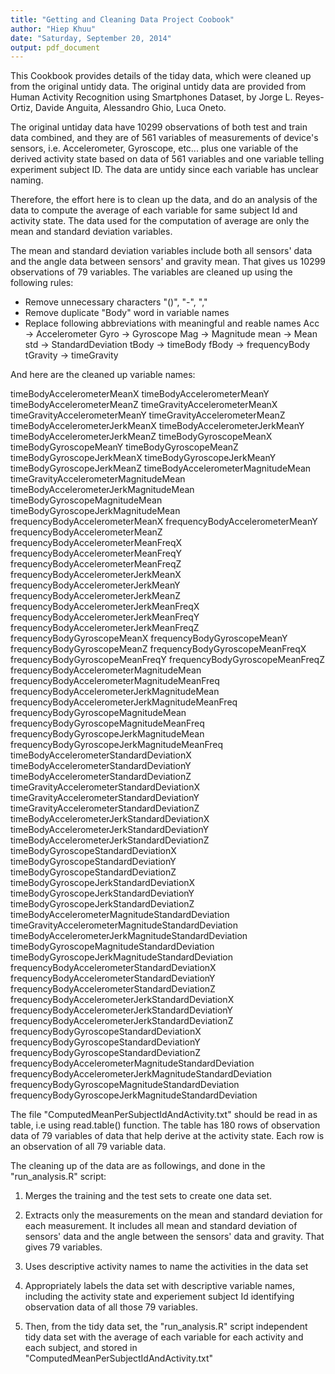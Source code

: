 ```yaml
---
title: "Getting and Cleaning Data Project Coobook"
author: "Hiep Khuu"
date: "Saturday, September 20, 2014"
output: pdf_document
---
```


This Cookbook provides details of the tiday data, which were cleaned up from the original untidy data. The original untidy data are provided from Human Activity Recognition using Smartphones Dataset, by Jorge L. Reyes-Ortiz, Davide Anguita, Alessandro Ghio, Luca Oneto.

The original untiday data have 10299 observations of both test and train data combined, and they are of 561 variables of measurements of device's sensors, i.e. Accelerometer, Gyroscope, etc... plus one variable of the derived activity state based on data of 561 variables and one variable telling experiment subject ID.
The data are untidy since each variable has unclear naming.

Therefore, the effort here is to clean up the data, and do an analysis of the data to compute the average of each variable for same subject Id and activity state. The data used for the computation of average are only the mean and standard deviation variables.

The mean and standard deviation variables include both all sensors' data and the angle data between sensors' and gravity mean. That gives us 10299 observations of 79 variables. 
The variables are cleaned up using the following rules:
  - Remove unnecessary characters "()", "-", ","
  - Remove duplicate "Body" word in variable names
  - Replace following abbreviations with meaningful and reable names
      Acc   -> Accelerometer
      Gyro  -> Gyroscope
      Mag   -> Magnitude
      mean  -> Mean
      std   -> StandardDeviation
      tBody -> timeBody
      fBody -> frequencyBody
      tGravity -> timeGravity


And here are the cleaned up variable names:

timeBodyAccelerometerMeanX 
timeBodyAccelerometerMeanY 
timeBodyAccelerometerMeanZ
timeGravityAccelerometerMeanX 
timeGravityAccelerometerMeanY
timeGravityAccelerometerMeanZ 
timeBodyAccelerometerJerkMeanX
timeBodyAccelerometerJerkMeanY 
timeBodyAccelerometerJerkMeanZ 
timeBodyGyroscopeMeanX
timeBodyGyroscopeMeanY 
timeBodyGyroscopeMeanZ 
timeBodyGyroscopeJerkMeanX
timeBodyGyroscopeJerkMeanY 
timeBodyGyroscopeJerkMeanZ
timeBodyAccelerometerMagnitudeMean 
timeGravityAccelerometerMagnitudeMean
timeBodyAccelerometerJerkMagnitudeMean 
timeBodyGyroscopeMagnitudeMean
timeBodyGyroscopeJerkMagnitudeMean 
frequencyBodyAccelerometerMeanX
frequencyBodyAccelerometerMeanY 
frequencyBodyAccelerometerMeanZ
frequencyBodyAccelerometerMeanFreqX 
frequencyBodyAccelerometerMeanFreqY
frequencyBodyAccelerometerMeanFreqZ 
frequencyBodyAccelerometerJerkMeanX
frequencyBodyAccelerometerJerkMeanY 
frequencyBodyAccelerometerJerkMeanZ
frequencyBodyAccelerometerJerkMeanFreqX 
frequencyBodyAccelerometerJerkMeanFreqY
frequencyBodyAccelerometerJerkMeanFreqZ 
frequencyBodyGyroscopeMeanX
frequencyBodyGyroscopeMeanY 
frequencyBodyGyroscopeMeanZ
frequencyBodyGyroscopeMeanFreqX 
frequencyBodyGyroscopeMeanFreqY
frequencyBodyGyroscopeMeanFreqZ 
frequencyBodyAccelerometerMagnitudeMean
frequencyBodyAccelerometerMagnitudeMeanFreq
frequencyBodyAccelerometerJerkMagnitudeMean
frequencyBodyAccelerometerJerkMagnitudeMeanFreq 
frequencyBodyGyroscopeMagnitudeMean
frequencyBodyGyroscopeMagnitudeMeanFreq 
frequencyBodyGyroscopeJerkMagnitudeMean
frequencyBodyGyroscopeJerkMagnitudeMeanFreq 
timeBodyAccelerometerStandardDeviationX
timeBodyAccelerometerStandardDeviationY 
timeBodyAccelerometerStandardDeviationZ
timeGravityAccelerometerStandardDeviationX
timeGravityAccelerometerStandardDeviationY
timeGravityAccelerometerStandardDeviationZ
timeBodyAccelerometerJerkStandardDeviationX
timeBodyAccelerometerJerkStandardDeviationY
timeBodyAccelerometerJerkStandardDeviationZ 
timeBodyGyroscopeStandardDeviationX
timeBodyGyroscopeStandardDeviationY 
timeBodyGyroscopeStandardDeviationZ
timeBodyGyroscopeJerkStandardDeviationX 
timeBodyGyroscopeJerkStandardDeviationY
timeBodyGyroscopeJerkStandardDeviationZ
timeBodyAccelerometerMagnitudeStandardDeviation
timeGravityAccelerometerMagnitudeStandardDeviation
timeBodyAccelerometerJerkMagnitudeStandardDeviation
timeBodyGyroscopeMagnitudeStandardDeviation
timeBodyGyroscopeJerkMagnitudeStandardDeviation
frequencyBodyAccelerometerStandardDeviationX
frequencyBodyAccelerometerStandardDeviationY
frequencyBodyAccelerometerStandardDeviationZ
frequencyBodyAccelerometerJerkStandardDeviationX
frequencyBodyAccelerometerJerkStandardDeviationY
frequencyBodyAccelerometerJerkStandardDeviationZ
frequencyBodyGyroscopeStandardDeviationX 
frequencyBodyGyroscopeStandardDeviationY
frequencyBodyGyroscopeStandardDeviationZ
frequencyBodyAccelerometerMagnitudeStandardDeviation
frequencyBodyAccelerometerJerkMagnitudeStandardDeviation
frequencyBodyGyroscopeMagnitudeStandardDeviation
frequencyBodyGyroscopeJerkMagnitudeStandardDeviation 


The file "ComputedMeanPerSubjectIdAndActivity.txt" should be read in as table, i.e using read.table() function. The table has 180 rows of observation data of 79 variables of data that help derive at the activity state. Each row is an observation of all 79 variable data.

The cleaning up of the data are as followings, and done in the "run_analysis.R" script:
1) Merges the training and the test sets to create one data set.

2) Extracts only the measurements on the mean and standard deviation for each measurement. It includes all mean and standard deviation of sensors' data and the angle between the sensors' data and gravity. That gives 79 variables.

3) Uses descriptive activity names to name the activities in the data set

4) Appropriately labels the data set with descriptive variable names, including the activity state and experiement subject Id identifying observation data of all those 79 variables.

5) Then, from the tidy data set, the "run_analysis.R" script independent tidy data set with the average of each variable for each activity and each subject, and stored in "ComputedMeanPerSubjectIdAndActivity.txt"
